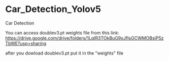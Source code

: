# Car_Detection_Yolov5
 Car Detection

 You can access doublev3.pt weights file from this link:
 https://drive.google.com/drive/folders/1LqIR3TOkBuG9xJfIsGCWMOBsjP5zTbWE?usp=sharing

 after you dowload doublev3.pt put it in the "weights" file
